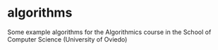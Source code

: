 # algorithms
Some example algorithms for the Algorithmics course in the School of Computer Science (University of Oviedo)
